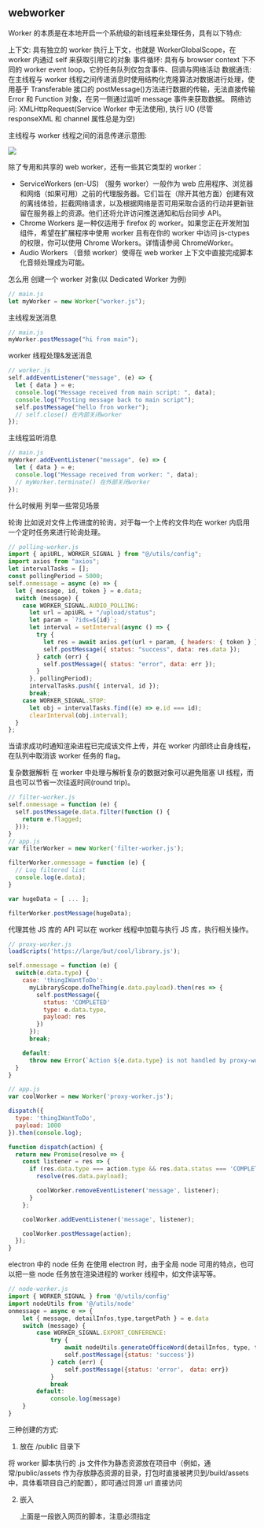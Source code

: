 ## webworker

Worker 的本质是在本地开启一个系统级的新线程来处理任务，具有以下特点:

上下文: 具有独立的 worker 执行上下文，也就是 WorkerGlobalScope，在 worker 内通过 self 来获取引用它的对象
事件循环: 具有与 browser context 下不同的 worker event loop，它的任务队列仅包含事件、回调与网络活动
数据通讯: 在主线程与 worker 线程之间传递消息时使用结构化克隆算法对数据进行处理，使用基于 Transferable 接口的 postMessage()方法进行数据的传输，无法直接传输 Error 和 Function 对象，在另一侧通过监听 message 事件来获取数据。
网络访问: XMLHttpRequest(Service Worker 中无法使用), 执行 I/O (尽管 responseXML 和 channel 属性总是为空)

主线程与 worker 线程之间的消息传递示意图:

![](2023-02-21-15-07-17.png)

除了专用和共享的 web worker，还有一些其它类型的 worker：

- ServiceWorkers (en-US) （服务 worker）一般作为 web 应用程序、浏览器和网络（如果可用）之前的代理服务器。它们旨在（除开其他方面）创建有效的离线体验，拦截网络请求，以及根据网络是否可用采取合适的行动并更新驻留在服务器上的资源。他们还将允许访问推送通知和后台同步 API。
- Chrome Workers 是一种仅适用于 firefox 的 worker。如果您正在开发附加组件，希望在扩展程序中使用 worker 且有在你的 worker 中访问 js-ctypes 的权限，你可以使用 Chrome Workers。详情请参阅 ChromeWorker。
- Audio Workers （音频 worker）使得在 web worker 上下文中直接完成脚本化音频处理成为可能。

怎么用
创建一个 worker 对象(以 Dedicated Worker 为例)

```js
// main.js
let myWorker = new Worker("worker.js");
```

主线程发送消息

```js
// main.js
myWorker.postMessage("hi from main");
```

worker 线程处理&发送消息

```js
// worker.js
self.addEventListener("message", (e) => {
  let { data } = e;
  console.log("Message received from main script: ", data);
  console.log("Posting message back to main script");
  self.postMessage("hello fron worker");
  // self.close() 在内部关闭worker
});
```

主线程监听消息

```js
// main.js
myWorker.addEventListener("message", (e) => {
  let { data } = e;
  console.log("Message received from worker: ", data);
  // myWorker.terminate() 在外部关闭worker
});
```

什么时候用
列举一些常见场景

轮询
比如说对文件上传进度的轮询，对于每一个上传的文件均在 worker 内启用一个定时任务来进行轮询处理。

```js
// polling-worker.js
import { apiURL, WORKER_SIGNAL } from "@/utils/config";
import axios from "axios";
let intervalTasks = [];
const pollingPeriod = 5000;
self.onmessage = async (e) => {
  let { message, id, token } = e.data;
  switch (message) {
    case WORKER_SIGNAL.AUDIO_POLLING:
      let url = apiURL + "/upload/status";
      let param = `?ids=${id}`;
      let interval = setInterval(async () => {
        try {
          let res = await axios.get(url + param, { headers: { token } });
          self.postMessage({ status: "success", data: res.data });
        } catch (err) {
          self.postMessage({ status: "error", data: err });
        }
      }, pollingPeriod);
      intervalTasks.push({ interval, id });
      break;
    case WORKER_SIGNAL.STOP:
      let obj = intervalTasks.find((e) => e.id === id);
      clearInterval(obj.interval);
  }
};
```

当请求成功时通知渲染进程已完成该文件上传，并在 worker 内部终止自身线程，在队列中取消该 worker 任务的 flag。

复杂数据解析
在 worker 中处理与解析复杂的数据对象可以避免阻塞 UI 线程，而且也可以节省一次往返时间(round trip)。

```js
// filter-worker.js
self.onmessage = function (e) {
  self.postMessage(e.data.filter(function () {
    return e.flagged;
  }));
}
// app.js
var filterWorker = new Worker('filter-worker.js');

filterWorker.onmessage = function (e) {
  // Log filtered list
  console.log(e.data);
}

var hugeData = [ ... ];

filterWorker.postMessage(hugeData);
```

代理其他 JS 库的 API
可以在 worker 线程中加载与执行 JS 库，执行相关操作。

```js
// proxy-worker.js
loadScripts('https://large/but/cool/library.js');

self.onmessage = function (e) {
  switch(e.data.type) {
    case: 'thingIWantToDo':
      myLibraryScope.doTheThing(e.data.payload).then(res => {
        self.postMessage({
          status: 'COMPLETED'
          type: e.data.type,
          payload: res
        })
      });
      break;

    default:
      throw new Error(`Action ${e.data.type} is not handled by proxy-worker`);
  }
}

// app.js
var coolWorker = new Worker('proxy-worker.js');

dispatch({
  type: 'thingIWantToDo',
  payload: 1000
}).then(console.log);

function dispatch(action) {
  return new Promise(resolve => {
    const listener = res => {
      if (res.data.type === action.type && res.data.status === 'COMPLETED') {
        resolve(res.data.payload);

        coolWorker.removeEventListener('message', listener);
      }
    };

    coolWorker.addEventListener('message', listener);

    coolWorker.postMessage(action);
  });
}
```

electron 中的 node 任务
在使用 electron 时，由于全局 node 可用的特点，也可以把一些 node 任务放在渲染进程的 worker 线程中，如文件读写等。

```js
// node-worker.js
import { WORKER_SIGNAL } from '@/utils/config'
import nodeUtils from '@/utils/node'
onmessage = async e => {
    let { message, detailInfos,type,targetPath } = e.data
    switch (message) {
        case WORKER_SIGNAL.EXPORT_CONFERENCE:
            try {
                await nodeUtils.generateOfficeWord(detailInfos, type, targetPath)
                self.postMessage({status: 'success'})
            } catch (err) {
                self.postMessage({status: 'error'， data: err})
            }
            break
        default:
            console.log(message)
    }
}
```

三种创建的方式:

1. 放在 /public 目录下

将 worker 脚本执行的 .js 文件作为静态资源放在项目中（例如，通常/public/assets 作为存放静态资源的目录，打包时直接被拷贝到/build/assets 中，具体看项目自己的配置），即可通过同源 url 直接访问

2. 嵌入 <script />

new Worker 的 url 参数，也支持 blob url，这提供了将 worker 脚本代码 放在项目代码中的另一途径
方法二、三 都基于 blob url 实现，原理就是：得到脚本代码的字符串内容，然后即可将字符串内容转换为 blob url 传给 Worker.

<html>
   <body>
    <script id="worker" type="app/worker">
      self.addEventListener('message', function (event) {
        postMessage('Got a message from the main thread');
      }, false);
    </script>
  </body>
</html>

上面是一段嵌入网页的脚本，注意必须指定 <script /> 标签的 type 属性是一个浏览器不认识的值，上例是 app/worker 然后，读取到这段嵌入页面脚本的字符串内容，转换为 blob url，用 Worker 来处理

const blob = new Blob([document.querySelector('#worker').textContent], {type: "application/javascript"});
const url = window.URL.createObjectURL(blob);

const worker = new Worker(url);

3. 函数式 toString()

```js
function createWorker(f) {
  const blob = new Blob(["(" + f.toString() + ")()"], {
    type: "application/javascript",
  });
  const blobUrl = window.URL.createObjectURL(blob);
  const worker = new Worker(blobUrl);
  return worker;
}

/* 使用 */
createWorker(function () {
  self.addEventListener(
    "message",
    function (event) {
      postMessage("Got a message from the main thread");
    },
    false
  );
});

// 该函数的内容，即为需要在worker中执行的脚本
const workerScriptWrapper = () => {
  self.addEventListener(
    "message",
    function (event) {
      postMessage("Got a message from the main thread");
    },
    false
  );
};

// 将上述函数转换为字符串
const wrapperCode = workerScriptWrapper.toString();
// 对字符串进行分割，取到worker执行的脚本
const workerCode = wrapperCode.substring(
  code.indexOf("{") + 1,
  code.lastIndexOf("}")
);

// 将字符串转换为Blob URL
const blob = new Blob([workerCode], { type: "application/javascript" });
const blobUrl = URL.createObjectURL(blob);
```

workerize & workerize-loader
如果想要通过 async/await 与 ES6 的模块化使用 worker，可以使用 workerize:

Moves a module into a Web Worker, automatically reflecting exported functions as asynchronous proxies.

workerize 的使用
通过 workerize 使用 worker 如下所示:

```js
let worker = workerize(`
	export function add(a, b) {
		// block for half a second to demonstrate asynchronicity
		let start = Date.now();
		while (Date.now()-start < 500);
		return a + b;
	}
`);

(async () => {
  console.log("3 + 9 = ", await worker.add(3, 9));
  console.log("1 + 2 = ", await worker.add(1, 2));
})();
```

workerize-loader 的使用
如果是在 webpack 环境中需要使用 workerize-loader 来载入 worker:

```js
// worker.js
// block for `time` ms, then return the number of loops we could run in that time:
export const expensive = (time) =>
  new Promise((resolve, reject) => {
    let start = Date.now();
    let count = 0;
    while (Date.now() - start < time) count++;
    resolve(count);
  });

// main.js
import worker from "workerize-loader!./worker";
let instance = worker(); // `new` is optional
instance.expensive(1000).then((count) => {
  console.log(`Ran ${count} loops`);
});
```

workerize 的核心

workerize 的源码非常简洁，来看看其中主要的两个方法。

生成 worker 对象的 workerize 方法：

```js
export default function workerize(code, options) {
	let exports = {};
  ...
  // 若为函数，则获取函数的字符串转化结果
	if (typeof code==='function') code = `(${Function.prototype.toString.call(code)})(${exportsObjName})`;
  // 转换为commonjs模块规范
	code = toCjs(code, exportsObjName, exports) + `\n(${Function.prototype.toString.call(setup)})(self,${exportsObjName},{})`;
	let url = URL.createObjectURL(new Blob([code])),
		worker = new Worker(url, options);
    ...
}
```

该方法中最关键的是使用了 Function.prototype.toString()将函数转换成了字符串再进行传输，这是由于根据结构化克隆的限制是不能传递 Function 类型对象的，只有使用这个 trick。

另外，Function.prototype.toString()并不继承自 Object.prototype.toString()，对于用户定义的函数会返回一个包含用于定义函数源文本段的字符串，详情见 MDN 文档。

除此之外为了兼容性还使用了 toCjs()方法来转换模块化的方式(ES6 –> CommonJS):

```js
function toCjs(code, exportsObjName, exports) {
  code = code.replace(/^(\s*)export\s+default\s+/m, (s, before) => {
    exports.default = true;
    return `${before}${exportsObjName}.default=`;
  });
  code = code.replace(
    /^(\s*)export\s+((?:async\s*)?function(?:\s*\*)?|const|let|var)(\s+)([a-zA-Z$_][a-zA-Z0-9$_]*)/gm,
    (s, before, type, ws, name) => {
      exports[name] = true;
      return `${before}${exportsObjName}.${name}=${type}${ws}${name}`;
    }
  );
  return `var ${exportsObjName}={};\n${code}\n${exportsObjName};`;
}
```

